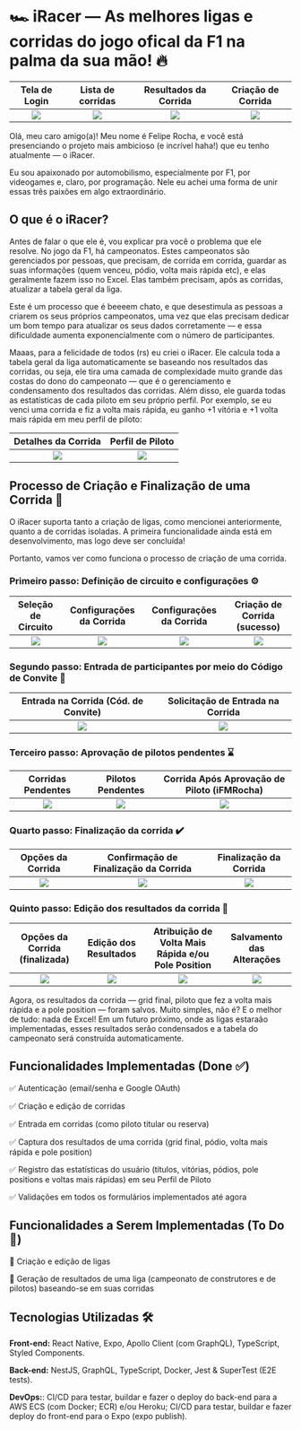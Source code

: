 # 🏎️ iRacer — As melhores ligas e corridas do jogo ofical da F1 na palma da sua mão! 🔥

|    Tela de Login     |     Lista de corridas      |      Resultados da Corrida       |      Criação de Corrida      |
| :------------------: | :------------------------: | :------------------------------: | :--------------------------: |
| ![](./img/login.png) | ![](./img/racing-list.png) | ![](./img/edit-race-results.png) | ![](./img/race-creation.png) |

Olá, meu caro amigo(a)! Meu nome é Felipe Rocha, e você está presenciando o projeto mais ambicioso (e incrível haha!) que eu tenho atualmente — o iRacer.

Eu sou apaixonado por automobilismo, especialmente por F1, por videogames e, claro, por programação. Nele eu achei uma forma de unir essas três paixões em algo extraordinário.

## O que é o iRacer?

Antes de falar o que ele é, vou explicar pra você o problema que ele resolve. No jogo da F1, há campeonatos. Estes campeonatos são gerenciados por pessoas, que precisam, de corrida em corrida, guardar as suas informações (quem venceu, pódio, volta mais rápida etc), e elas geralmente fazem isso no Excel. Elas também precisam, após as corridas, atualizar a tabela geral da liga.

Este é um processo que é beeeem chato, e que desestimula as pessoas a criarem os seus próprios campeonatos, uma vez que elas precisam dedicar um bom tempo para atualizar os seus dados corretamente — e essa dificuldade aumenta exponencialmente com o número de participantes.

Maaas, para a felicidade de todos (rs) eu criei o iRacer. Ele calcula toda a tabela geral da liga automaticamente se baseando nos resultados das corridas, ou seja, ele tira uma camada de complexidade muito grande das costas do dono do campeonato — que é o gerenciamento e condensamento dos resultados das corridas. Além disso, ele guarda todas as estatísticas de cada piloto em seu próprio perfil. Por exemplo, se eu venci uma corrida e fiz a volta mais rápida, eu ganho +1 vitória e +1 volta mais rápida em meu perfil de piloto:

|     Detalhes da Corrida     |       Perfil de Piloto        |
| :-------------------------: | :---------------------------: |
| ![](./img/race-details.png) | ![](./img/driver-profile.png) |

## Processo de Criação e Finalização de uma Corrida 🏁

O iRacer suporta tanto a criação de ligas, como mencionei anteriormente, quanto a de corridas isoladas. A primeira funcionalidade ainda está em desenvolvimento, mas logo deve ser concluída!

Portanto, vamos ver como funciona o processo de criação de uma corrida.

### Primeiro passo: Definição de circuito e configurações ⚙️

|      Seleção de Circuito       |    Configurações da Corrida    |    Configurações da Corrida    |     Criação de Corrida (sucesso)     |
| :----------------------------: | :----------------------------: | :----------------------------: | :----------------------------------: |
| ![](./img/track-selection.png) | ![](./img/race-settings-1.png) | ![](./img/race-settings-2.png) | ![](./img/race-creation-success.png) |

### Segundo passo: Entrada de participantes por meio do Código de Convite 🔑

| Entrada na Corrida (Cód. de Convite) | Solicitação de Entrada na Corrida |
| :----------------------------------: | :-------------------------------: |
|      ![](./img/race-entry.png)       |    ![](./img/pendent-race.png)    |

### Terceiro passo: Aprovação de pilotos pendentes ⌛

|      Corridas Pendentes      |       Pilotos Pendentes        | Corrida Após Aprovação de Piloto (iFMRocha) |
| :--------------------------: | :----------------------------: | :-----------------------------------------: |
| ![](./img/pendent-races.png) | ![](./img/pendent-drivers.png) |  ![](./img/race-after-driver-approval.png)  |

### Quarto passo: Finalização da corrida ✔️

|          Opções da Corrida          | Confirmação de Finalização da Corrida |       Finalização da Corrida       |
| :---------------------------------: | :-----------------------------------: | :--------------------------------: |
| ![](./img/race-details-options.png) |  ![](./img/finish-race-confirm.png)   | ![](./img/finish-race-success.png) |

### Quinto passo: Edição dos resultados da corrida 📝

|    Opções da Corrida (finalizada)    |       Edição dos Resultados        | Atribuição de Volta Mais Rápida e/ou Pole Position |        Salvamento das Alterações         |
| :----------------------------------: | :--------------------------------: | :------------------------------------------------: | :--------------------------------------: |
| ![](./img/finished-race-options.png) | ![](./img/edit-race-results-2.png) |        ![](./img/pole-and-fastest-lap.png)         | ![](./img/race-results-after-saving.png) |

Agora, os resultados da corrida — grid final, piloto que fez a volta mais rápida e a pole position — foram salvos. Muito simples, não é? E o melhor de tudo: nada de Excel!
Em um futuro próximo, onde as ligas estaraão implementadas, esses resultados serão condensados e a tabela do campeonato será construída automaticamente.

## Funcionalidades Implementadas (Done ✅)

✅ Autenticação (email/senha e Google OAuth)

✅ Criação e edição de corridas

✅ Entrada em corridas (como piloto titular ou reserva)

✅ Captura dos resultados de uma corrida (grid final, pódio, volta mais rápida e pole position)

✅ Registro das estatísticas do usuário (títulos, vitórias, pódios, pole positions e voltas mais rápidas) em seu Perfil de Piloto

✅ Validações em todos os formulários implementados até agora

## Funcionalidades a Serem Implementadas (To Do 🚀)

🚀 Criação e edição de ligas

🚀 Geração de resultados de uma liga (campeonato de construtores e de pilotos) baseando-se em suas corridas

## Tecnologias Utilizadas 🛠

**Front-end:** React Native, Expo, Apollo Client (com GraphQL), TypeScript, Styled Components.

**Back-end:** NestJS, GraphQL, TypeScript, Docker, Jest & SuperTest (E2E tests).

**DevOps:**: CI/CD para testar, buildar e fazer o deploy do back-end para a AWS ECS (com Docker; ECR) e/ou Heroku; CI/CD para testar, buildar e fazer deploy do front-end para o Expo (expo publish).

